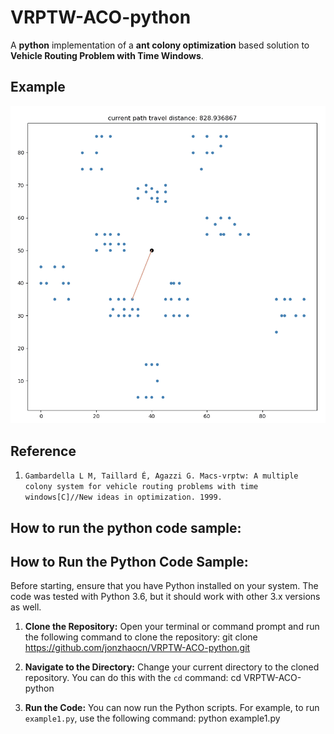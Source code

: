 # VRPTW-ACO-python
A **python** implementation of a **ant colony optimization** based solution to **Vehicle Routing Problem with Time Windows**.


## Example

<p align="center">
	<img src="/VRPTW-ACO-python/image/c101-example.gif">
</p>

## Reference
1. `Gambardella L M, Taillard É, Agazzi G. Macs-vrptw: A multiple colony system for vehicle routing problems with time windows[C]//New ideas in optimization. 1999.`


## How to run the python code sample:

## How to Run the Python Code Sample:

Before starting, ensure that you have Python installed on your system. The code was tested with Python 3.6, but it should work with other 3.x versions as well.

1) **Clone the Repository:** Open your terminal or command prompt and run the following command to clone the repository:
git clone https://github.com/jonzhaocn/VRPTW-ACO-python.git

2) **Navigate to the Directory:** Change your current directory to the cloned repository. You can do this with the `cd` command:
cd VRPTW-ACO-python

3) **Run the Code:** You can now run the Python scripts. For example, to run `example1.py`, use the following command:
python example1.py

